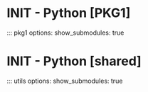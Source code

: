 # INIT - Python \[PKG1\]

::: pkg1
    options:
        show_submodules: true


# INIT - Python \[shared\]

::: utils
    options:
        show_submodules: true
